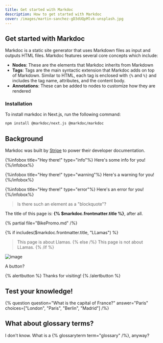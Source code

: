 ```yaml
---
title: Get started with Markdoc
description: How to get started with Markdoc
cover: /images/martin-sanchez-gD3dUQpMlvk-unsplash.jpg
---
```

## Get started with Markdoc
Markdoc is a static site generator that uses Markdown files as input and outputs HTML files.
Markdoc features several core concepts which include:
- **Nodes**:
 These are the elements that Markdoc inherits from Markdown
- **Tags**:
 Tags are the main syntactic extension that Markdoc adds on top of Markdown.   Similar to HTML, each tag is enclosed with `{%` and `%}` and includes the tag name, attributes, and the content body.
- **Annotations**:
 These can be added to nodes to customize how they are rendered
### Installation
To install markdoc in Next.js, run the following command:
```bash
npm install @markdoc/next.js @markdoc/markdoc
```
## Background
Markdoc was built by [Stripe](https://stripe.com/) to power their developer documentation.

{%infobox title="Hey there!" type="info"%}
Here's some info for you!
{%/infobox%}

{%infobox title="Hey there!" type="warning"%}
Here's a warning for you!
{%/infobox%}

{%infobox title="Hey there!" type="error"%}
Here's an error for you!
{%/infobox%}

> Is there such an element as a "blockquote"?

The title of this page is: **{% $markdoc.frontmatter.title %}**, after all.

{% partial file="BikePromo.md" /%}

{% if includes($markdoc.frontmatter.title, "LLamas") %}
> This page is about Llamas.
{% else /%}
> This page is not about LLamas.
{% /if %}

![image](/vercel.svg)

A button?

{% alertbutton %}
Thanks for visiting!
{% /alertbutton %}

## Test your knowledge!

{% question
   question="What is the capital of France?"
   answer="Paris"
   choices=["London", "Paris", "Berlin", "Madrid"]
/%}

## What about glossary terms?

I don't know. What is a {% glossaryterm term="glossary" /%}, anyway?